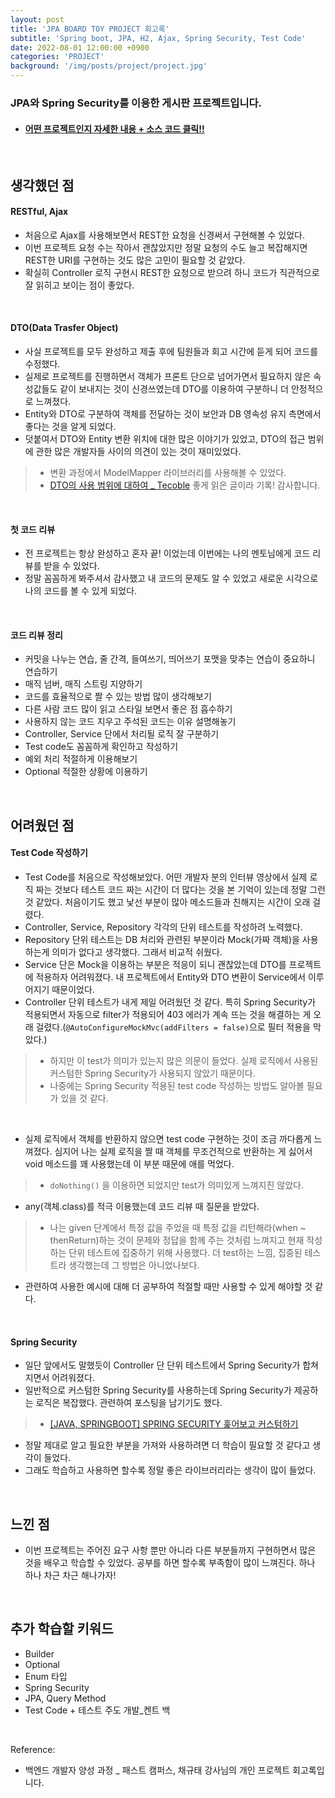 ```yaml
---
layout: post
title: 'JPA BOARD TOY PROJECT 회고록'
subtitle: 'Spring boot, JPA, H2, Ajax, Spring Security, Test Code'
date: 2022-08-01 12:00:00 +0900
categories: 'PROJECT'
background: '/img/posts/project/project.jpg'
---
```


### JPA와 Spring Security를 이용한 게시판 프로젝트입니다.

- #### [ 어떤 프로젝트인지 자세한 내용 + 소스 코드 클릭!! ](https://github.com/iheese/JPABoardProject)

<br>

## 생각했던 점

#### RESTful, Ajax
- 처음으로 Ajax를 사용해보면서 REST한 요청을 신경써서 구현해볼 수 있었다. 
- 이번 프로젝트 요청 수는 작아서 괜찮았지만 정말 요청의 수도 늘고 복잡해지면 REST한 URI를 구현하는 것도 많은 고민이 필요할 것 같았다.
- 확실히 Controller 로직 구현시 REST한 요청으로 받으려 하니 코드가 직관적으로 잘 읽히고 보이는 점이 좋았다.

<br>

#### DTO(Data Trasfer Object)
- 사실 프로젝트를 모두 완성하고 제출 후에 팀원들과 회고 시간에 듣게 되어 코드를 수정했다.
- 실제로 프로젝트를 진행하면서 객체가 프론트 단으로 넘어가면서 필요하지 않은 속성값들도 같이 보내지는 것이 신경쓰였는데 DTO를 이용하여 구분하니 더 안정적으로 느껴졌다.
- Entity와 DTO로 구분하여 객체를 전달하는 것이 보안과 DB 영속성 유지 측면에서 좋다는 것을 알게 되었다.
- 덧붙여서 DTO와 Entity 변환 위치에 대한 많은 이야기가 있었고, DTO의 접근 범위에 관한 많은 개발자들 사이의 의견이 있는 것이 재미있었다.
> - 변환 과정에서 ModelMapper 라이브러리를 사용해볼 수 있었다. 
> - [DTO의 사용 범위에 대하여 _ Tecoble](https://tecoble.techcourse.co.kr/post/2021-04-25-dto-layer-scope/) 좋게 읽은 글이라 기록! 감사합니다.

<br>

#### 첫 코드 리뷰

- 전 프로젝트는 항상 완성하고 혼자 끝! 이었는데 이번에는 나의 멘토님에게 코드 리뷰를 받을 수 있었다. 
- 정말 꼼꼼하게 봐주셔서 감사했고 내 코드의 문제도 알 수 있었고 새로운 시각으로 나의 코드를 볼 수 있게 되었다. 

<br>

#### 코드 리뷰 정리
- 커밋을 나누는 연습, 줄 간격, 들여쓰기, 띄어쓰기 포맷을 맞추는 연습이 중요하니 연습하기
- 매직 넘버, 매직 스트링 지양하기
- 코드를 효율적으로 짤 수 있는 방법 많이 생각해보기
- 다른 사람 코드 많이 읽고 스타일 보면서 좋은 점 흡수하기
- 사용하지 않는 코드 지우고 주석된 코드는 이유 설명해놓기
- Controller, Service 단에서 처리될 로직 잘 구분하기
- Test code도 꼼꼼하게 확인하고 작성하기
- 예외 처리 적절하게 이용해보기
- Optional 적절한 상황에 이용하기

<br>

## 어려웠던 점

####  Test Code 작성하기

- Test Code를 처음으로 작성해보았다. 어떤 개발자 분의 인터뷰 영상에서 실제 로직 짜는 것보다 테스트 코드 짜는 시간이 더 많다는 것을 본 기억이 있는데 정말 그런 것 같았다. 처음이기도 했고 낯선 부분이 많아 메소드들과 친해지는 시간이 오래 걸렸다. 
- Controller, Service, Repository 각각의 단위 테스트를 작성하려 노력했다. 
- Repository 단위 테스트는 DB 처리와 관련된 부분이라 Mock(가짜 객체)을 사용하는게 의미가 없다고 생각했다. 그래서 비교적 쉬웠다.
- Service 단은 Mock을 이용하는 부분은 적응이 되니 괜찮았는데 DTO를 프로젝트에 적용하자 어려워졌다. 내 프로젝트에서 Entity와 DTO 변환이 Service에서 이루어지기 때문이었다.
- Controller 단위 테스트가 내게 제일 어려웠던 것 같다. 특히 Spring Security가 적용되면서 자동으로 filter가 적용되어 403 에러가 계속 뜨는 것을 해결하는 게 오래 걸렸다.(`@AutoConfigureMockMvc(addFilters = false)`으로 필터 적용을 막았다.)
> - 하지만 이 test가 의미가 있는지 많은 의문이 들었다. 실제 로직에서 사용된 커스텀한 Spring Security가 사용되지 않았기 때문이다. 
> - 나중에는 Spring Security 적용된 test code 작성하는 방법도 알아볼 필요가 있을 것 같다. 

<br>

- 실제 로직에서 객체를 반환하지 않으면 test code 구현하는 것이 조금 까다롭게 느껴졌다. 심지어 나는 실제 로직을 짤 때 객체를 무조건적으로 반환하는 게 싫어서 void 메소드를 꽤 사용했는데 이 부분 때문에 애를 먹었다.
> - `doNothing()` 을 이용하면 되었지만 test가 의미있게 느껴지진 않았다.
- any(객체.class)를 적극 이용했는데 코드 리뷰 때 질문을 받았다. 
> - 나는 given 단계에서 특정 값을 주었을 때 특정 값을 리턴해라(when ~ thenReturn)하는 것이 문제와 정답을 함께 주는 것처럼 느껴지고 현재 작성하는 단위 테스트에 집중하기 위해 사용했다. 더 test하는 느낌, 집중된 테스트라 생각했는데 그 방법은 아니었나보다. 
- 관련하여 사용한 예시에 대해 더 공부하여 적절할 때만 사용할 수 있게 해야할 것 같다. 

<br>

#### Spring Security
- 일단 앞에서도 말했듯이 Controller 단 단위 테스트에서 Spring Security가 합쳐지면서 어려워졌다.
- 일반적으로 커스텀한 Spring Security를 사용하는데 Spring Security가 제공하는 로직은 복잡했다. 관련하여 포스팅을 남기기도 했다.
> - [[JAVA, SPRINGBOOT] SPRING SECURITY 훑어보고 커스텀하기](https://iheese.github.io/java/2022/07/27/springsecurity/)

- 정말 제대로 알고 필요한 부분을 가져와 사용하려면 더 학습이 필요할 것 같다고 생각이 들었다. 
- 그래도 학습하고 사용하면 할수록 정말 좋은 라이브러리라는 생각이 많이 들었다.

<br>

## 느낀 점
- 이번 프로젝트는 주어진 요구 사항 뿐만 아니라 다른 부분들까지 구현하면서 많은 것을 배우고 학습할 수 있었다. 공부를 하면 할수록 부족함이 많이 느껴진다. 하나 하나 차근 차근 해나가자! 

<br>

## 추가 학습할 키워드
- Builder
- Optional
- Enum 타입
- Spring Security
- JPA, Query Method
- Test Code + 테스트 주도 개발_켄트 백

<br>

Reference:
- 백엔드 개발자 양성 과정 _ 패스트 캠퍼스, 채규태 강사님의 개인 프로젝트 회고록입니다. 